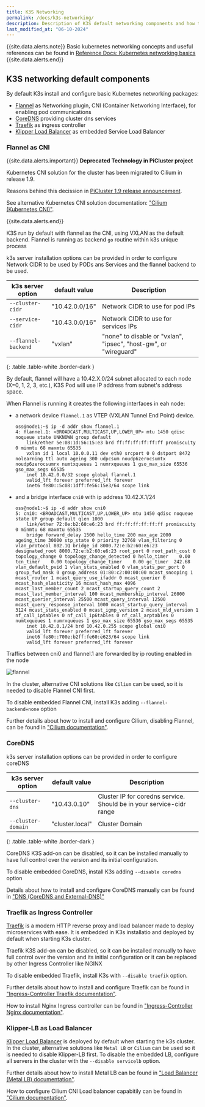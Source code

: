 ```yaml
---
title: K3S Networking
permalink: /docs/k3s-networking/
description: Description of K3S default networking components and how they can be configured.
last_modified_at: "06-10-2024"
---
```


{{site.data.alerts.note}}
Basic kubernetes networking concepts and useful references can be found in [Reference Docs: Kubernetes networking basics](/docs/k8s-networking/)
{{site.data.alerts.end}}

## K3S networking default components

By default K3s install and configure basic Kubernetes networking packages:

- [Flannel](https://github.com/flannel-io/flannel) as Networking plugin, CNI (Container Networking Interface), for enabling pod communications
- [CoreDNS](https://coredns.io/) providing cluster dns services
- [Traefik](https://traefik.io/) as ingress controller
- [Klipper Load Balancer](https://github.com/k3s-io/klipper-lb) as embedded Service Load Balancer

### Flannel as CNI

{{site.data.alerts.important}} **Deprecated Technology in PiCluster project**

Kubernetes CNI solution for the cluster has been migrated to Cilium in release 1.9.

Reasons behind this decission in [PiCluster 1.9 release announcement](/blog/2024/10/07/announcing-release-1.9/).

See alternative Kubernetes CNI solution documentation: ["Cilium (Kubernetes CNI)"](/docs/cilium/).

{{site.data.alerts.end}}

K3S run by default with flannel as the CNI, using VXLAN as the default backend. Flannel is running as backend `go` routine within k3s unique process

k3s server installation options can be provided in order to configure Network CIDR to be used by PODs ans Services and the flannel backend to be used.

| k3s server option | default value | Description |
| ----- | ---- |---- |
| `--cluster-cidr` | "10.42.0.0/16" | Network CIDR to use for pod IPs
| `--service-cidr` | "10.43.0.0/16" | Network CIDR to use for services IPs
| `--flannel-backend` | "vxlan" | "none" to disable or "vxlan", "ipsec", "host-gw", or "wireguard"
{: .table .table-white .border-dark }

By default, flannel will have a 10.42.X.0/24 subnet allocated to each node (X=0, 1, 2, 3, etc.), K3S Pod will use IP address from subnet's address space.

When Flannel is running it creates the following interfaces in eah node:

- a network device `flannel.1` as VTEP (VXLAN Tunnel End Point) device.

    ```shell
    oss@node1:~$ ip -d addr show flannel.1
    4: flannel.1: <BROADCAST,MULTICAST,UP,LOWER_UP> mtu 1450 qdisc noqueue state UNKNOWN group default
        link/ether 5e:08:1d:56:15:e3 brd ff:ff:ff:ff:ff:ff promiscuity 0 minmtu 68 maxmtu 65535
        vxlan id 1 local 10.0.0.11 dev eth0 srcport 0 0 dstport 8472 nolearning ttl auto ageing 300 udpcsum noudp6zerocsumtx noudp6zerocsumrx numtxqueues 1 numrxqueues 1 gso_max_size 65536 gso_max_segs 65535
        inet 10.42.0.0/32 scope global flannel.1
        valid_lft forever preferred_lft forever
        inet6 fe80::5c08:1dff:fe56:15e3/64 scope link
    ```
- and a bridge interface `cni0` with ip address 10.42.X.1/24

    ```shell
    oss@node1:~$ ip -d addr show cni0
    5: cni0: <BROADCAST,MULTICAST,UP,LOWER_UP> mtu 1450 qdisc noqueue state UP group default qlen 1000
        link/ether 72:0e:b2:60:e6:23 brd ff:ff:ff:ff:ff:ff promiscuity 0 minmtu 68 maxmtu 65535
        bridge forward_delay 1500 hello_time 200 max_age 2000 ageing_time 30000 stp_state 0 priority 32768 vlan_filtering 0 vlan_protocol 802.1Q bridge_id 8000.72:e:b2:60:e6:23 designated_root 8000.72:e:b2:60:e6:23 root_port 0 root_path_cost 0 topology_change 0 topology_change_detected 0 hello_timer    0.00 tcn_timer    0.00 topology_change_timer    0.00 gc_timer  242.68 vlan_default_pvid 1 vlan_stats_enabled 0 vlan_stats_per_port 0 group_fwd_mask 0 group_address 01:80:c2:00:00:00 mcast_snooping 1 mcast_router 1 mcast_query_use_ifaddr 0 mcast_querier 0 mcast_hash_elasticity 16 mcast_hash_max 4096 mcast_last_member_count 2 mcast_startup_query_count 2 mcast_last_member_interval 100 mcast_membership_interval 26000 mcast_querier_interval 25500 mcast_query_interval 12500 mcast_query_response_interval 1000 mcast_startup_query_interval 3124 mcast_stats_enabled 0 mcast_igmp_version 2 mcast_mld_version 1 nf_call_iptables 0 nf_call_ip6tables 0 nf_call_arptables 0 numtxqueues 1 numrxqueues 1 gso_max_size 65536 gso_max_segs 65535
        inet 10.42.0.1/24 brd 10.42.0.255 scope global cni0
        valid_lft forever preferred_lft forever
        inet6 fe80::700e:b2ff:fe60:e623/64 scope link
        valid_lft forever preferred_lft forever
    ```

Traffics between cni0 and flannel.1 are forwarded by ip routing enabled in the node

![flannel](/assets/img/flannel.png)

In the cluster, alternative CNI solutions like `Cilium` can be used, so it is needed to disable Flannel CNI first.

To disable embedded Flannel CNI, install K3s adding `--flannel-backend=none` option

Further details about how to install and configure Cilium, disabling Flannel, can be found in ["Cilium documentation"](/docs/cilium/).

### CoreDNS

k3s server installation options can be provided in order to configure coreDNS

| k3s server option | default value | Description |
| ----- | ---- |---- |
| `--cluster-dns` | "10.43.0.10"	| Cluster IP for coredns service. Should be in your service-cidr range
| `--cluster-domain` | "cluster.local" | Cluster Domain
{: .table .table-white .border-dark }

CoreDNS K3S add-on can be disabled, so it can be installed manually to have full control over the version and its initial configuration.

To disable embedded CoreDNS, install K3s adding `--disable coredns` option

Details about how to install and configure CoreDNS manually can be found in ["DNS (CoreDNS and External-DNS)"](/docs/kube-dns/)

### Traefik as Ingress Controller

[Traefik](https://traefik.io/) is a modern HTTP reverse proxy and load balancer made to deploy microservices with ease. It is embedded in K3s installatio and deployed by default when starting K3s cluster.

Traefik K3S add-on can be disabled, so it can be installed manually to have full control over the version and its initial configuration or it can be replaced by other Ingress Controller like NGINX

To disable embedded Traefik, install K3s with `--disable traefik` option.

Further details about how to install and configure Traefik can be found in ["Ingress-Controller Traefik documentation"](/docs/traefik/).

How to install Nginx Ingress controller can be found in ["Ingress-Controller Nginx documentation"](/docs/nginx/).

### Klipper-LB as Load Balancer

[Klipper Load Balancer](https://github.com/k3s-io/klipper-lb) is deployed by default when starting the k3s cluster.
In the cluster, alternative solutions like `Metal LB` or `Cilium` can be used so it is needed to disable Klipper-LB first.
To disable the embedded LB, configure all servers in the cluster with the `--disable servicelb` option.

Further details about how to install Metal LB can be found in ["Load Balancer (Metal LB) documentation"](/docs/metallb/).

How to configure Cilium CNI Load balancer capabitily can be found in ["Cilium documentation"](/docs/cilium/).

